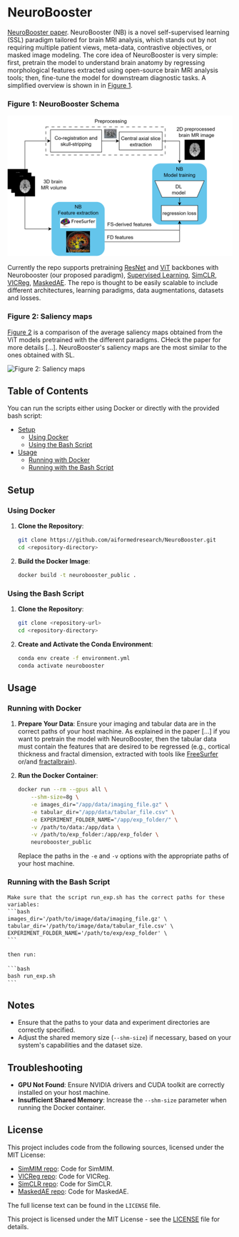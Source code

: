 # NeuroBooster

[NeuroBooster paper](...). NeuroBooster (NB) is a novel self-supervised learning (SSL) paradigm tailored for brain MRI analysis, which stands out by not requiring multiple patient views, meta-data, contrastive objectives, or masked image modeling. The core idea of NeuroBooster is very simple: first, pretrain the model to understand brain anatomy by regressing morphological features extracted using open-source brain MRI analysis tools; then, fine-tune the model for downstream diagnostic tasks. A simplified overview is shown in in [Figure 1](readme_images/NeuroBooster.png).

### Figure 1: NeuroBooster Schema
![Figure 1: General NeuroBooster Schema](readme_images/NeuroBooster_neuroimaging.png)

Currently the repo supports pretraining [ResNet](https://arxiv.org/abs/1512.03385) and [ViT](https://arxiv.org/abs/2010.11929) backbones with Neurobooster (our proposed paradigm),  [Supervised Learning](https://arxiv.org/abs/1512.03385), [SimCLR](https://arxiv.org/abs/2002.05709), [VICReg](https://arxiv.org/abs/2105.04906), [MaskedAE](https://arxiv.org/abs/2111.06377). The repo is thought to be easily scalable to include different architectures, learning paradigms, data augmentations, datasets and losses. 

### Figure 2: Saliency maps

[Figure 2](readme_images/saliency_comparison_with_similarity.png) is a comparison of the average saliency maps obtained from the ViT models pretrained with the different paradigms. CHeck the paper for more details [...]. NeuroBooster's saliency maps are the most similar to the ones obtained with SL.

![Figure 2: Saliency maps](readme_images/saliency_comparison_with_similarity.png)

## Table of Contents
You can run the scripts either using Docker or directly with the provided bash script:

- [Setup](#setup)
  - [Using Docker](#using-docker)
  - [Using the Bash Script](#using-the-bash-script)
- [Usage](#usage)
  - [Running with Docker](#running-with-docker)
  - [Running with the Bash Script](#running-with-the-bash-script)

## Setup

### Using Docker

1. **Clone the Repository**:
    ```bash
    git clone https://github.com/aiformedresearch/NeuroBooster.git
    cd <repository-directory>
    ```

2. **Build the Docker Image**:
    ```bash
    docker build -t neurobooster_public .
    ```

### Using the Bash Script

1. **Clone the Repository**:
    ```bash
    git clone <repository-url>
    cd <repository-directory>
    ```

2. **Create and Activate the Conda Environment**:
    ```bash
    conda env create -f environment.yml
    conda activate neurobooster
    ```

## Usage

### Running with Docker

1. **Prepare Your Data**:
    Ensure your imaging and tabular data are in the correct paths of your host machine. As explained in the paper [...] if you want to pretrain the model with NeuroBooster, then the tabular data must contain the features that are desired to be regressed (e.g., cortical thickness and fractal dimension, extracted with tools like [FreeSurfer](https://surfer.nmr.mgh.harvard.edu/) or/and [fractalbrain](https://github.com/chiaramarzi/fractalbrain-toolkit)). 

2. **Run the Docker Container**:
    ```bash
    docker run --rm --gpus all \
        --shm-size=8g \
        -e images_dir="/app/data/imaging_file.gz" \
        -e tabular_dir="/app/data/tabular_file.csv" \
        -e EXPERIMENT_FOLDER_NAME="/app/exp_folder/" \
        -v /path/to/data:/app/data \
        -v /path/to/exp_folder:/app/exp_folder \
        neurobooster_public
    ```

    Replace the paths in the `-e` and `-v` options with the appropriate paths of your host machine.

### Running with the Bash Script
    Make sure that the script run_exp.sh has the correct paths for these variables:
    ```bash
    images_dir='/path/to/image/data/imaging_file.gz' \
    tabular_dir='/path/to/image/data/tabular_file.csv' \
    EXPERIMENT_FOLDER_NAME='/path/to/exp/exp_folder' \
    ```

    then run:

    ```bash
    bash run_exp.sh
    ```
## Notes

- Ensure that the paths to your data and experiment directories are correctly specified.
- Adjust the shared memory size (`--shm-size`) if necessary, based on your system's capabilities and the dataset size.

## Troubleshooting

- **GPU Not Found**: Ensure NVIDIA drivers and CUDA toolkit are correctly installed on your host machine.
- **Insufficient Shared Memory**: Increase the `--shm-size` parameter when running the Docker container.

## License

This project includes code from the following sources, licensed under the MIT License:

- [SimMIM repo](https://github.com/microsoft/SimMIM): Code for SimMIM.
- [VICReg repo](https://github.com/facebookresearch/vicreg): Code for 
VICReg.
- [SimCLR repo](https://github.com/google-research/simclr): Code for SimCLR.
- [MaskedAE repo](https://github.com/facebookresearch/mae): Code for 
MaskedAE.

The full license text can be found in the `LICENSE` file.

This project is licensed under the MIT License - see the [LICENSE](LICENSE) file for details.

